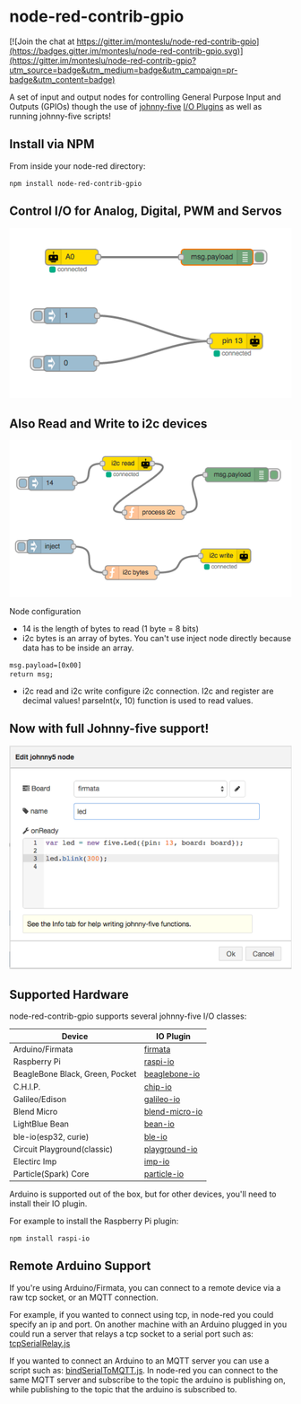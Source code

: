 node-red-contrib-gpio
========================

[![Join the chat at https://gitter.im/monteslu/node-red-contrib-gpio](https://badges.gitter.im/monteslu/node-red-contrib-gpio.svg)](https://gitter.im/monteslu/node-red-contrib-gpio?utm_source=badge&utm_medium=badge&utm_campaign=pr-badge&utm_content=badge)

A set of input and output nodes for controlling General Purpose Input and Outputs (GPIOs) though the use of [johnny-five](https://github.com/rwaldron/johnny-five) [I/O Plugins](https://github.com/rwaldron/johnny-five/wiki/IO-Plugins) as well as running johnny-five scripts!

## Install via NPM

From inside your node-red directory:
```
npm install node-red-contrib-gpio
```

## Control I/O for Analog, Digital, PWM and Servos

![input output](in_out.png)

## Also Read and Write to i2c devices
![i2c](i2c.png)

Node configuration
* 14 is the length of bytes to read (1 byte = 8 bits)
* i2c bytes is an array of bytes. You can't use inject node directly because data has to be inside an array.
```
msg.payload=[0x00]
return msg;
```
* i2c read and i2c write configure i2c connection. I2c and register are decimal values! parseInt(x, 10) function is used to read values.

## Now with full Johnny-five support!

![j5node](j5node.png)

## Supported Hardware

node-red-contrib-gpio supports several johnny-five I/O classes:

| Device | IO Plugin |
|----------|-------------|
|Arduino/Firmata|[firmata](https://github.com/jgautier/firmata)|
|Raspberry Pi|[raspi-io](https://github.com/bryan-m-hughes/raspi-io)|
|BeagleBone Black, Green, Pocket|[beaglebone-io](https://github.com/julianduque/beaglebone-io)|
|C.H.I.P.|[chip-io](https://github.com/sandeepmistry/node-chip-io)|
|Galileo/Edison|[galileo-io](https://github.com/rwaldron/galileo-io/)|
|Blend Micro|[blend-micro-io](https://github.com/noopkat/blend-micro-io)|
|LightBlue Bean|[bean-io](https://github.com/monteslu/bean-io/)|
|ble-io(esp32, curie)|[ble-io](https://github.com/monteslu/ble-io/)|
|Circuit Playground(classic)|[playground-io](https://github.com/rwaldron/playground-io)|
|Electirc Imp|[imp-io](https://github.com/rwaldron/imp-io/)|
|Particle(Spark) Core|[particle-io](https://github.com/rwaldron/particle-io/)|


Arduino is supported out of the box, but for other devices, you'll need to install their IO plugin.

For example to install the Raspberry Pi plugin:

```
npm install raspi-io
```


## Remote Arduino Support

If you're using Arduino/Firmata, you can connect to a remote device via a raw tcp socket, or an MQTT connection.

For example, if you wanted to connect using tcp, in node-red you could specify an ip and port.  On another machine with an Arduino plugged in you could run a server that relays a tcp socket to a serial port such as: [tcpSerialRelay.js](https://gist.github.com/monteslu/b5ad4c46c9b6b78f7aea)

If you wanted to connect an Arduino to an MQTT server you can use a script such as: [bindSerialToMQTT.js](https://gist.github.com/monteslu/64372bcdff6f56458ec6).  In node-red you can connect to the same MQTT server and subscribe to the topic the arduino is publishing on, while publishing to the topic that the arduino is subscribed to.
